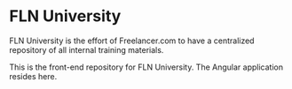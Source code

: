 # FLN University

FLN University is the effort of Freelancer.com to have a centralized repository
of all internal training materials.

This is the front-end repository for FLN University. The Angular application
resides here.
